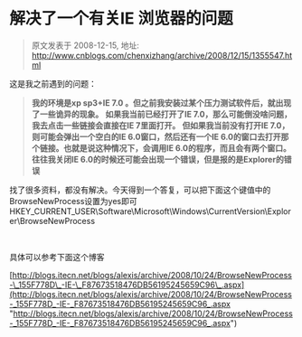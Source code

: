 # 解决了一个有关IE 浏览器的问题 
> 原文发表于 2008-12-15, 地址: http://www.cnblogs.com/chenxizhang/archive/2008/12/15/1355547.html 


这是我之前遇到的问题： 
>  **我的环境是xp sp3+IE 7.0 。但之前我安装过某个压力测试软件后，就出现了一些诡异的现象。** **如果我当前已经打开了IE 7.0，那么可能倒没啥问题，我去点击一些链接会直接在IE 7里面打开。** **但如果我当前没有打开IE 7.0， 则可能会弹出一个空白的IE 6.0窗口，然后还有一个IE 6.0的窗口去打开那个链接。也就是说这种情况下，会调用IE 6.0的程序，而且会有两个窗口。** **往往我关闭IE 6.0的时候还可能会出现一个错误，但是报的是Explorer的错误**  
> 
> 
> 
> 
> 
> 
> 
> 
> 
> 

 找了很多资料，都没有解决。今天得到一个答复，可以把下面这个键值中的BrowseNewProcess设置为yes即可 HKEY\_CURRENT\_USER\Software\Microsoft\Windows\CurrentVersion\Explorer\BrowseNewProcess

  

 具体可以参考下面这个博客

 [http://blogs.itecn.net/blogs/alexis/archive/2008/10/24/BrowseNewProcess-\_155F778D\_-IE-\_F87673518476DB56195245659C96\_.aspx](http://blogs.itecn.net/blogs/alexis/archive/2008/10/24/BrowseNewProcess-_155F778D_-IE-_F87673518476DB56195245659C96_.aspx "http://blogs.itecn.net/blogs/alexis/archive/2008/10/24/BrowseNewProcess-_155F778D_-IE-_F87673518476DB56195245659C96_.aspx")





